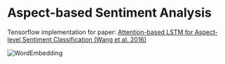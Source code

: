 # Aspect-based Sentiment Analysis
Tensorflow implementation for paper: [Attention-based LSTM for Aspect-level Sentiment Classification (Wang et al. 2016)](https://aclweb.org/anthology/D16-1058)


![WordEmbedding](https://github.com/LingxB/ABSA-TF/blob/master/trained_models/baseline_Wed_Sep_13_10-42-49_2017/embedding.gif)
